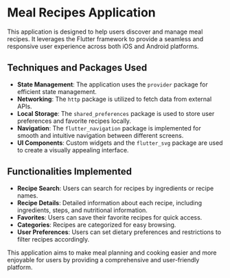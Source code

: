 # Meal Recipes Application

This application is designed to help users discover and manage meal recipes. It leverages the Flutter framework to provide a seamless and responsive user experience across both iOS and Android platforms.

## Techniques and Packages Used

- **State Management**: The application uses the `provider` package for efficient state management.
- **Networking**: The `http` package is utilized to fetch data from external APIs.
- **Local Storage**: The `shared_preferences` package is used to store user preferences and favorite recipes locally.
- **Navigation**: The `flutter_navigation` package is implemented for smooth and intuitive navigation between different screens.
- **UI Components**: Custom widgets and the `flutter_svg` package are used to create a visually appealing interface.

## Functionalities Implemented

- **Recipe Search**: Users can search for recipes by ingredients or recipe names.
- **Recipe Details**: Detailed information about each recipe, including ingredients, steps, and nutritional information.
- **Favorites**: Users can save their favorite recipes for quick access.
- **Categories**: Recipes are categorized for easy browsing.
- **User Preferences**: Users can set dietary preferences and restrictions to filter recipes accordingly.

This application aims to make meal planning and cooking easier and more enjoyable for users by providing a comprehensive and user-friendly platform.